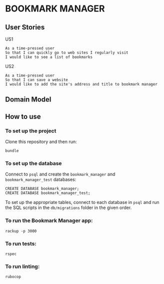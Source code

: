# BOOKMARK MANAGER



## User Stories

US1
```
As a time-pressed user
So that I can quickly go to web sites I regularly visit
I would like to see a list of bookmarks
```

US2
```
As a time-pressed user
So that I can save a website
I would like to add the site's address and title to bookmark manager
```

## Domain Model



## How to use

### To set up the project

Clone this repository and then run:

```
bundle
```

### To set up the database

Connect to `psql` and create the `bookmark_manager` and `bookmark_manager_test` databases:

```
CREATE DATABASE bookmark_manager;
CREATE DATABASE bookmark_manager_test;
```

To set up the appropriate tables, connect to each database in `psql` and run the SQL scripts in the `db/migrations` folder in the given order.

### To run the Bookmark Manager app:

```
rackup -p 3000
```

### To run tests:

```
rspec
```

### To run linting:

```
rubocop
```

